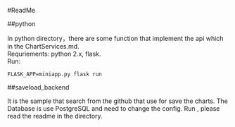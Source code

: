 #ReadMe

##python 

In python directory，there are some function that implement the api which in the ChartServices.md.  
Requriements:
python 2.x, flask.  
Run:
	
	FLASK_APP=miniapp.py flask run



##saveload_backend

It is the sample that search from the github that use for save the charts.
The Database is use PostgreSQL and need to change the config.
Run , please read the readme in the directory.
 
